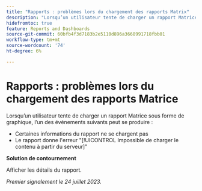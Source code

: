 ```yaml
---
title: "Rapports : problèmes lors du chargement des rapports Matrix"
description: "Lorsqu’un utilisateur tente de charger un rapport Matrice sous forme de graphique, des problèmes peuvent se produire."
hidefromtoc: true
feature: Reports and Dashboards
source-git-commit: 60bfb4f3d7183b2e5110d896a3668991718fbb01
workflow-type: tm+mt
source-wordcount: '74'
ht-degree: 6%

---
```



# Rapports : problèmes lors du chargement des rapports Matrice

Lorsqu’un utilisateur tente de charger un rapport Matrice sous forme de graphique, l’un des événements suivants peut se produire :

* Certaines informations du rapport ne se chargent pas
* Le rapport donne l&#39;erreur &quot;[!UICONTROL Impossible de charger le contenu à partir du serveur]&quot;

**Solution de contournement**

Afficher les détails du rapport.

_Premier signalement le 24 juillet 2023._

